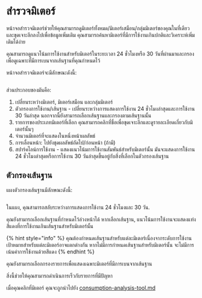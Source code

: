 # สำรวจมิเตอร์

หน้าจอสำรวจมิเตอร์ช่วยให้คุณสามารถดูมิเตอร์ทั้งหมด/มิเตอร์เสมือน/กลุ่มมิเตอร์ของคุณในที่เดียว และขุดเจาะลึกลงไปเพื่อข้อมูลเพิ่มเติม คุณสามารถค้นหามิเตอร์ที่มีการใช้งานเกินปกติและวิเคราะห์เพิ่มเติมได้ง่าย

คุณสามารถดูแนวโน้มการใช้งานสำหรับมิเตอร์ในระยะเวลา 24 ชั่วโมงหรือ 30 วันที่ผ่านมาและกรองเพื่อดูเฉพาะที่มีการเบนจากเส้นฐานที่คุณกำหนดไว้



หน้าจอสำรวจมิเตอร์จะมีลักษณะดังนี้:

<figure><img src="../.gitbook/assets/image (2).png" alt=""><figcaption></figcaption></figure>

ส่วนประกอบของมันคือ:

1. เปลี่ยนระหว่างมิเตอร์, มิเตอร์เสมือน และกลุ่มมิเตอร์
2. ตัวกรองการใช้งาน/เส้นฐาน - เปลี่ยนระหว่างการแสดงการใช้งาน 24 ชั่วโมงล่าสุดและการใช้งาน 30 วันล่าสุด นอกจากนี้ยังสามารถเลือกเส้นฐานและกรองตามเส้นฐานนั้น
3. รายการของประเภทมิเตอร์ที่เลือก คุณสามารถคลิกที่ชื่อเพื่อขุดเจาะลึกและดูรายละเอียดเกี่ยวกับมิเตอร์นั้นๆ
4. จำนวนมิเตอร์ที่จะแสดงในหนึ่งหน้าผลลัพธ์
5. การเลื่อนหน้า: ไปยังชุดผลลัพธ์ถัดไป/ก่อนหน้า (ถ้ามี)
6. สปาร์คไลน์การใช้งาน - แสดงแนวโน้มการใช้งานสัมพันธ์สำหรับมิเตอร์นั้น มันจะแสดงการใช้งาน 24 ชั่วโมงล่าสุดหรือการใช้งาน 30 วันล่าสุดขึ้นอยู่กับสิ่งที่เลือกในตัวกรองเส้นฐาน



## ตัวกรองเส้นฐาน

แผงตัวกรองเส้นฐานมีลักษณะดังนี้:

<figure><img src="../.gitbook/assets/image (3).png" alt=""><figcaption></figcaption></figure>

ในแผง, คุณสามารถสลับระหว่างการแสดงการใช้งาน 24 ชั่วโมงและ 30 วัน.

คุณยังสามารถเลือกเส้นฐานที่กำหนดไว้ล่วงหน้าได้ หากเลือกเส้นฐาน, แนวโน้มการใช้งานจะแสดงแท่งสีแดงที่การใช้งานเกินเส้นฐานสำหรับมิเตอร์นั้น

{% hint style="info" %}
คุณต้องกำหนดเส้นฐานสำหรับแต่ละมิเตอร์เนื่องจากระดับการใช้งานเป้าหมายสำหรับแต่ละมิเตอร์อาจแตกต่างกัน หากไม่มีการกำหนดเส้นฐานสำหรับมิเตอร์นั้น จะไม่มีการเน้นค่าการใช้งานด้วยสีแดง
{% endhint %}

คุณยังสามารถเลือกกรองรายการเพื่อแสดงเฉพาะมิเตอร์ที่มีการเบนจากเส้นฐาน

สิ่งนี้ช่วยให้คุณสามารถดำเนินการเร็วกับรายการที่มีปัญหา

เมื่อคุณคลิกที่มิเตอร์ คุณจะถูกนำไปยัง [consumption-analysis-tool.md](consumption-analysis-tool.md "mention")